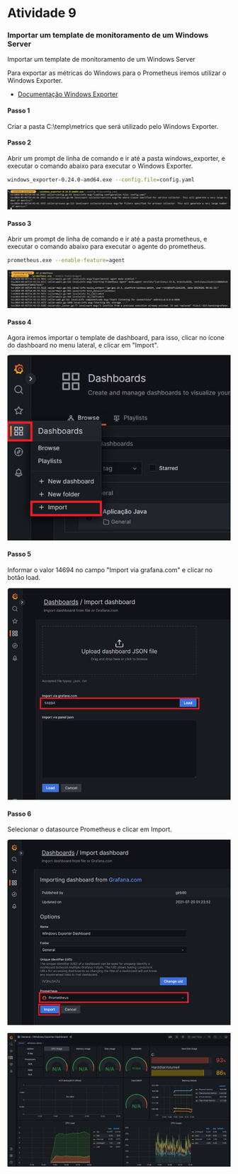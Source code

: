 # Atividade 9

### Importar um template de monitoramento de um Windows Server

Importar um template de monitoramento de um Windows Server

Para exportar as métricas do Windows para o Prometheus iremos utilizar o Windows Exporter.

- [Documentação Windows Exporter](https://github.com/prometheus-community/windows_exporter)

#### Passo 1

Criar a pasta C:\temp\metrics que será utilizado pelo Windows Exporter.

#### Passo 2

Abrir um prompt de linha de comando e ir até a pasta windows_exporter, e executar o comando abaixo para executar o Windows Exporter.

```bash
windows_exporter-0.24.0-amd64.exe --config.file=config.yaml
```

![windows exporter](images/windows_exporter.png)

#### Passo 3

Abrir um prompt de linha de comando e ir até a pasta prometheus, e executar o comando abaixo para executar o agente do prometheus.

```bash
prometheus.exe --enable-feature=agent
```
![prometheus agent](images/prometheusagent.png)

#### Passo 4

Agora iremos importar o template de dashboard, para isso, clicar no ícone do dashboard no menu lateral, e clicar em "Import". 

![dashboard import](images/dashboardimport.png)

#### Passo 5

Informar o valor 14694 no campo "Import via grafana.com" e clicar no botão load. 

![dashboard import](images/dashboardimport2.png)

#### Passo 6

Selecionar o datasource Prometheus e clicar em Import.

![dashboard import](images/dashboardimport3.png)

![dashboard template](images/dashboardtemplate.png)








